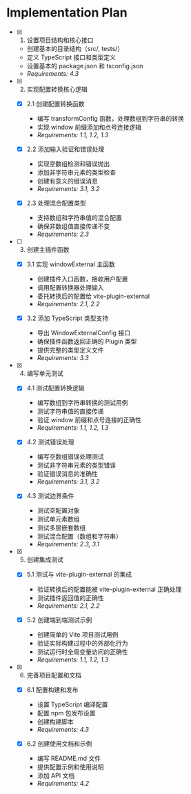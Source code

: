 # Implementation Plan

- [x] 1. 设置项目结构和核心接口

  - 创建基本的目录结构（src/, tests/）
  - 定义 TypeScript 接口和类型定义
  - 设置基本的 package.json 和 tsconfig.json
  - _Requirements: 4.3_

- [x] 2. 实现配置转换核心逻辑

  - [x] 2.1 创建配置转换函数

    - 编写 transformConfig 函数，处理数组到字符串的转换
    - 实现 window 前缀添加和点号连接逻辑
    - _Requirements: 1.1, 1.2, 1.3_

  - [x] 2.2 添加输入验证和错误处理

    - 实现空数组检测和错误抛出
    - 添加非字符串元素的类型检查
    - 创建有意义的错误消息
    - _Requirements: 3.1, 3.2_

  - [x] 2.3 处理混合配置类型
    - 支持数组和字符串值的混合配置
    - 确保非数组值直接传递不变
    - _Requirements: 2.3_

- [ ] 3. 创建主插件函数

  - [x] 3.1 实现 windowExternal 主函数

    - 创建插件入口函数，接收用户配置
    - 调用配置转换器处理输入
    - 委托转换后的配置给 vite-plugin-external
    - _Requirements: 2.1, 2.2_

  - [x] 3.2 添加 TypeScript 类型支持
    - 导出 WindowExternalConfig 接口
    - 确保插件函数返回正确的 Plugin 类型
    - 提供完整的类型定义文件
    - _Requirements: 3.3_

- [x] 4. 编写单元测试

  - [x] 4.1 测试配置转换逻辑

    - 编写数组到字符串转换的测试用例
    - 测试字符串值的直接传递
    - 验证 window 前缀和点号连接的正确性
    - _Requirements: 1.1, 1.2, 1.3_

  - [x] 4.2 测试错误处理

    - 编写空数组错误处理测试
    - 测试非字符串元素的类型错误
    - 验证错误消息的准确性
    - _Requirements: 3.1, 3.2_

  - [x] 4.3 测试边界条件
    - 测试空配置对象
    - 测试单元素数组
    - 测试多层嵌套数组
    - 测试混合配置（数组和字符串）
    - _Requirements: 2.3, 3.1_

- [x] 5. 创建集成测试

  - [x] 5.1 测试与 vite-plugin-external 的集成

    - 验证转换后的配置能被 vite-plugin-external 正确处理
    - 测试插件返回值的正确性
    - _Requirements: 2.1, 2.2_

  - [x] 5.2 创建端到端测试示例
    - 创建简单的 Vite 项目测试用例
    - 验证实际构建过程中的外部化行为
    - 测试运行时全局变量访问的正确性
    - _Requirements: 1.1, 1.2, 1.3_

- [x] 6. 完善项目配置和文档

  - [x] 6.1 配置构建和发布

    - 设置 TypeScript 编译配置
    - 配置 npm 包发布设置
    - 创建构建脚本
    - _Requirements: 4.3_

  - [x] 6.2 创建使用文档和示例
    - 编写 README.md 文件
    - 提供配置示例和使用说明
    - 添加 API 文档
    - _Requirements: 4.2_
